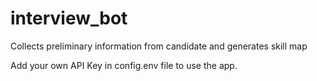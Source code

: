 # interview_bot
Collects preliminary information from candidate and generates skill map

Add your own API Key in config.env file to use the app.
